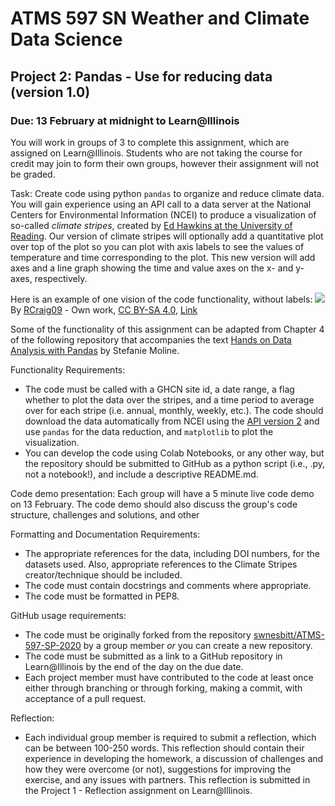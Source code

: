 # ATMS 597 SN Weather and Climate Data Science
## Project 2: Pandas - Use for reducing data (version 1.0)
### Due: 13 February at midnight to Learn@Illinois

You will work in groups of 3 to complete this assignment, which are assigned on Learn@Illinois.  Students who are not taking the course for credit may join to form their own groups, however their assignment will not be graded.

Task:
Create code using python `pandas` to organize and reduce climate data.  You will gain experience using an API call to a data server at the National Centers for Environmental Information (NCEI) to produce a visualization of so-called *climate stripes*, created by [Ed Hawkins at the University of Reading](https://showyourstripes.info/).  Our version of climate stripes will optionally add a quantitative plot over top of the plot so you can plot with axis labels to see the values of temperature and time corresponding to the plot.  This new version will add axes and a line graph showing the time and value axes on the x- and y-axes, respectively.

Here is an example of one vision of the code functionality, without labels:
<img src="https://upload.wikimedia.org/wikipedia/commons/thumb/5/5c/20190705_Warming_stripes_BEHIND_line_graph_-_Berkeley_Earth_%28world%29.png/2560px-20190705_Warming_stripes_BEHIND_line_graph_-_Berkeley_Earth_%28world%29.png">
By <a href="//commons.wikimedia.org/wiki/User:RCraig09" title="User:RCraig09">RCraig09</a> - <span class="int-own-work" lang="en">Own work</span>, <a href="https://creativecommons.org/licenses/by-sa/4.0" title="Creative Commons Attribution-Share Alike 4.0">CC BY-SA 4.0</a>, <a href="https://commons.wikimedia.org/w/index.php?curid=80170965">Link</a>

Some of the functionality of this assignment can be adapted from Chapter 4 of the following repository that accompanies the text [Hands on Data Analysis with Pandas](https://github.com/stefmolin/Hands-On-Data-Analysis-with-Pandas/tree/master/ch_04) by Stefanie Moline.

Functionality Requirements:
* The code must be called with a GHCN site id, a date range, a flag whether to plot the data over the stripes, and a time period to average over for each stripe (i.e. annual, monthly, weekly, etc.).  The code should download the data automatically from NCEI using the [API version 2](https://www.ncdc.noaa.gov/cdo-web/webservices/v2) and use `pandas` for the data reduction, and `matplotlib` to plot the visualization.
* You can develop the code using Colab Notebooks, or any other way, but the repository should be submitted to GitHub as a python script (i.e., .py, not a notebook!), and include a descriptive README.md.

Code demo presentation: Each group will have a 5 minute live code demo on 13 February.  The code demo should also discuss the group's code structure, challenges and solutions, and other 

Formatting and Documentation Requirements:
* The appropriate references for the data, including DOI numbers, for the datasets used.  Also, appropriate references to the Climate Stripes creator/technique should be included.
* The code must contain docstrings and comments where appropriate.
* The code must be formatted in PEP8.

GitHub usage requirements:
* The code must be originally forked from the repository [swnesbitt/ATMS-597-SP-2020](https://github.com/swnesbitt/ATMS-597-SP-2020/) by a group member *or* you can create a new repository.
* The code must be submitted as a link to a GitHub repository in Learn@Illinois by the end of the day on the due date.  
* Each project member must have contributed to the code at least once either through branching or through forking, making a commit, with acceptance of a pull request.

Reflection:
* Each individual group member is required to submit a reflection, which can be between 100-250 words. This reflection should contain their experience in developing the homework, a discussion of challenges and how they were overcome (or not), suggestions for improving the exercise, and any issues with partners.  This reflection is submitted in the Project 1 - Reflection assignment on Learn@Illinois.

